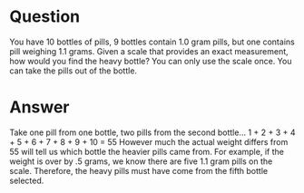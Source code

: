 # Question
You have 10 bottles of pills, 9 bottles contain 1.0 gram pills, but one contains pill weighing 1.1 grams. Given a scale that provides an exact measurement, how would you find the heavy bottle? You can only use the scale once. You can take the pills out of the bottle.

# Answer
Take one pill from one bottle, two pills from the second bottle...
1 + 2 + 3 + 4 + 5 + 6 + 7 + 8 + 9 + 10 = 55
However much the actual weight differs from 55 will tell us which bottle the heavier pills came from. For example, if the weight is over by .5 grams, we know there are five 1.1 gram pills on the scale. Therefore, the heavy pills must have come from the fifth bottle selected.
